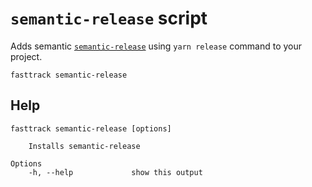 # `semantic-release` script

Adds semantic [`semantic-release`](https://semantic-release.gitbook.io/semantic-release/) using `yarn release` command to your project.

```shell
fasttrack semantic-release
```

## Help

```
fasttrack semantic-release [options]

    Installs semantic-release

Options
    -h, --help             show this output
```
